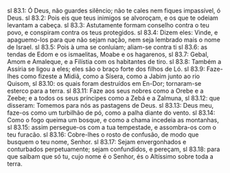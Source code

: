 sl 83.1: Ó Deus, não guardes silêncio; não te cales nem fiques impassível, ó Deus.
sl 83.2: Pois eis que teus inimigos se alvoroçam, e os que te odeiam levantam a cabeça.
sl 83.3: Astutamente formam conselho contra o teu povo, e conspiram contra os teus protegidos.
sl 83.4: Dizem eles: Vinde, e apaguemo-los para que não sejam nação, nem seja lembrado mais o nome de Israel.
sl 83.5: Pois à uma se conluiam; aliam-se contra ti
sl 83.6: as tendas de Edom e os ismaelitas, Moabe e os hagarenos,
sl 83.7: Gebal, Amom e Amaleque, e a Filístia com os habitantes de tiro.
sl 83.8: Também a Assíria se ligou a eles; eles são o braço forte dos filhos de Ló.
sl 83.9: Faze-lhes como fizeste a Midiã, como a Sísera, como a Jabim junto ao rio Quisom,
sl 83.10: os quais foram destruídos em En-Dor; tornaram-se esterco para a terra.
sl 83.11: Faze aos seus nobres como a Orebe e a Zeebe; e a todos os seus príncipes como a Zebá e a Zalmuna,
sl 83.12: que disseram: Tomemos para nós as pastagens de Deus.
sl 83.13: Deus meu, faze-os como um turbilhão de pó, como a palha diante do vento.
sl 83.14: Como o fogo queima um bosque, e como a chama incedeia as montanhas,
sl 83.15: assim persegue-os com a tua tempestade, e assombra-os com o teu furacão.
sl 83.16: Cobre-lhes o rosto de confusão, de modo que busquem o teu nome, Senhor.
sl 83.17: Sejam envergonhados e conturbados perpetuamente; sejam confundidos, e pereçam,
sl 83.18: para que saibam que só tu, cujo nome é o Senhor, és o Altíssimo sobre toda a terra.
